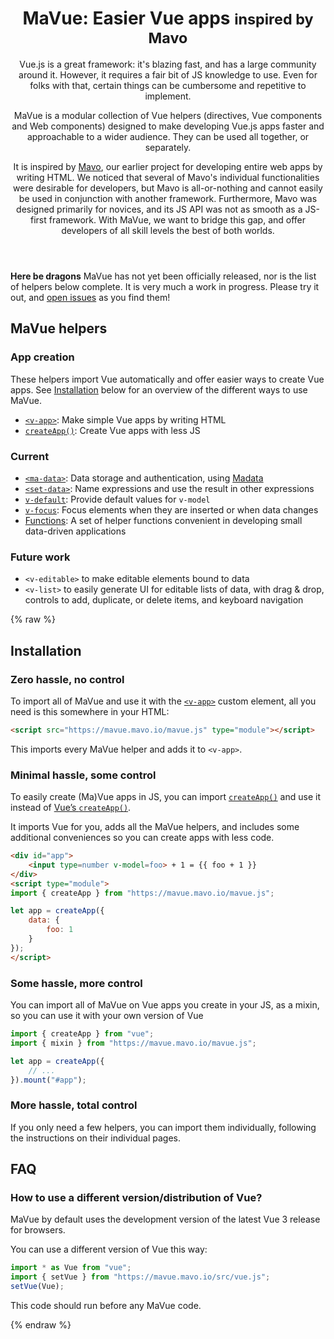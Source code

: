 <header>

<h1>MaVue: Easier Vue apps <small>inspired by Mavo</small></h1>

Vue.js is a great framework: it's blazing fast, and has a large community around it.
However, it requires a fair bit of JS knowledge to use.
Even for folks with that, certain things can be cumbersome and repetitive to implement.

MaVue is a modular collection of Vue helpers (directives, Vue components and Web components)
designed to make developing Vue.js apps
faster and approachable to a wider audience.
They can be used all together, or separately.

It is inspired by [Mavo](https://mavo.io), our earlier project for developing entire web apps by writing HTML.
We noticed that several of Mavo's individual functionalities were desirable for developers,
but Mavo is all-or-nothing and cannot easily be used in conjunction with another framework.
Furthermore, Mavo was designed primarily for novices, and its JS API was not as smooth as a JS-first framework.
With MaVue, we want to bridge this gap, and offer developers of all skill levels the best of both worlds.

</header>

<main>

<div class="warning">

**Here be dragons** MaVue has not yet been officially released,
nor is the list of helpers below complete.
It is very much a work in progress.
Please try it out, and [open issues](https://github.com/mavoweb/mavue/issues) as you find them!

</div>

## MaVue helpers

### App creation

These helpers import Vue automatically and offer easier ways to create Vue apps.
See [Installation](#installation) below for an overview of the different ways to use MaVue.

- [`<v-app>`](./v-app/): Make simple Vue apps by writing HTML
- [`createApp()`](./create-app/): Create Vue apps with less JS

### Current

- [`<ma-data>`](./ma-data/): Data storage and authentication, using [Madata](https://madata.dev)
- [`<set-data>`](./set-data/): Name expressions and use the result in other expressions
- [`v-default`](./v-default/): Provide default values for `v-model`
- [`v-focus`](./v-focus/): Focus elements when they are inserted or when data changes
- [Functions](./functions/): A set of helper functions convenient in developing small data-driven applications

### Future work

- `<v-editable>` to make editable elements bound to data
- `<v-list>` to easily generate UI for editable lists of data, with drag & drop, controls to add, duplicate, or delete items, and keyboard navigation

{% raw %}
<h2 id="installation">Installation</h2>

### Zero hassle, no control

To import all of MaVue and use it with the [`<v-app>`](./v-app/) custom element, all you need is this somewhere in your HTML:

```html
<script src="https://mavue.mavo.io/mavue.js" type="module"></script>
```

This imports every MaVue helper and adds it to `<v-app>`.

### Minimal hassle, some control

To easily create (Ma)Vue apps in JS, you can import [`createApp()`](./create-app/) and use it
instead of [Vue’s `createApp()`](https://vuejs.org/guide/essentials/application.html).

It imports Vue for you, adds all the MaVue helpers,
and includes some additional conveniences so you can create apps with less code.


```html
<div id="app">
	<input type=number v-model=foo> + 1 = {{ foo + 1 }}
</div>
<script type="module">
import { createApp } from "https://mavue.mavo.io/mavue.js";

let app = createApp({
	data: {
		foo: 1
	}
});
</script>
```

### Some hassle, more control

You can import all of MaVue on Vue apps you create in your JS, as a mixin,
so you can use it with your own version of Vue

```js
import { createApp } from "vue";
import { mixin } from "https://mavue.mavo.io/mavue.js";

let app = createApp({
	// ...
}).mount("#app");
```

### More hassle, total control

If you only need a few helpers, you can import them individually,
following the instructions on their individual pages.

## FAQ

### How to use a different version/distribution of Vue?

MaVue by default uses the development version of the latest Vue 3 release for browsers.

You can use a different version of Vue this way:

```js
import * as Vue from "vue";
import { setVue } from "https://mavue.mavo.io/src/vue.js";
setVue(Vue);
```

This code should run before any MaVue code.

{% endraw %}

</main>
